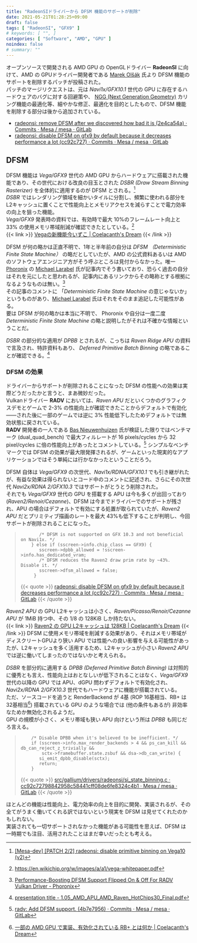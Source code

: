 ```yaml
---
title: "RadeonSIドライバーから DFSM 機能のサポートが削除"
date: 2021-05-21T01:28:25+09:00
draft: false
tags: [ "RadeonSI", "GFX9" ]
# keywords: [ "", ]
categories: [ "Software", "AMD", "GPU" ]
noindex: false
# summary: ""
---
```


オープンソースで開発される AMD GPU の OpenGLドライバー **RadeonSI** に向けて、AMD の GPUドライバー開発者である [Marek Olšák](https://github.com/marekolsak) 氏より DFSM 機能のサポートを削除するパッチが投稿された。  
パッチのマージリクエストは、元は *Navi1x/GFX10.1* 世代の GPU に存在するハードウェアのバグに対する回避策や、 [NGG (Next Generation Geometry)](/tags/ngg) カリング機能の最適化等、細やかな修正、最適化を目的としたもので、DFSM 機能を削除する部分は後から追加されている。  

 * [radeonsi: remove DFSM after we discovered how bad it is (2e4ca54a) · Commits · Mesa / mesa · GitLab](https://gitlab.freedesktop.org/mesa/mesa/-/commit/2e4ca54a02b60ca39699f00d3089c38b5a25fc7c?merge_request_iid=10813)
 * [radeonsi: disable DFSM on gfx9 by default because it decreases performance a lot (cc92c727) · Commits · Mesa / mesa · GitLab](https://gitlab.freedesktop.org/mesa/mesa/-/commit/cc92c72798842958c58441cff08de6fe8324c4b1?merge_request_iid=10813)

## DFSM

DFSM 機能は *Vega/GFX9* 世代の AMD GPU からハードウェアに搭載された機能であり、その世代における改良の目玉とされた *DSBR (Draw Stream Binning Rasterizer)* を全体的に適用するのが DFSM とされる。[^pb]  
*DSBR* ではレンダリング領域を細かいタイルに分割し、頻繁に使われる部分を L2キャッシュに置くことで性能向上とメモリアクセスを減らすことで電力効率の向上を狙った機能。  
*Vega/GFX9* 発表時の資料では、有効時で最大 10%のフレームレート向上と 33% の使用メモリ帯域削減が確認できたとしている。[^vega-whitepaper]  
{{< link >}} [Vegaの新機能今いずこ | Coelacanth's Dream](/posts/2019/12/07/where-vega-new-feature/) {{< /link >}}

[^vega-whitepaper]: <https://en.wikichip.org/w/images/a/a1/vega-whitepaper.pdf>

DFSM が何の略かは正直不明で、1年と半年前の自分は *DFSM （Deterministic Finite State Machine）* の略だとしていたが、AMD の公式資料あるいは AMD のソフトウェアエンジニア方がそう呼ぶところは見付からなかった。唯一 [Phoronix](https://www.phoronix.com/) の [Michael Larabel](https://www.phoronix.com/scan.php?page=michaellarabel) 氏が記事内でそう書いており、恐らく過去の自分はそれを元にしたと思われるが、記事内にあるリンクからその略称とする根拠になるようなものは無い。[^phoronix]  
その記事のコメントに 「*Deterministic Finite State Machine* の意じゃないか」というものがあり、[Michael Larabel](https://www.phoronix.com/scan.php?page=michaellarabel) 氏はそれをそのまま追記した可能性がある。  
要は DFSM が何の略かは本当に不明で、 Phoronix や自分は一度二度 *Deterministic Finite State Machine* の略と説明したがそれは不確かな情報ということだ。  

[^pb]: [[Mesa-dev] [PATCH 2/2] radeonsi: disable primitive binning on Vega10 (v2)](https://lists.freedesktop.org/archives/mesa-dev/2017-October/172054.html)
[^phoronix]: [Performance-Boosting DFSM Support Flipped On & Off For RADV Vulkan Driver - Phoronix](https://www.phoronix.com/scan.php?page=news_item&px=DFSM-RADV-September-2019)

*DSBR* の部分的な適用が *DPBB* とされるが、こっちは *Raven Ridge APU* の資料で言及され、特許資料もあり、 *Deferred Primitive Batch Binning* の略であることが確認できる。[^rv-apu]  

[^rv-apu]: [presentation title - 1.05_AMD_APU_AMD_Raven_HotChips30_Final.pdf](https://old.hotchips.org/hc30/1conf/1.05_AMD_APU_AMD_Raven_HotChips30_Final.pdf)

### DFSM の効果

ドライバーからサポートが削除されることになった DFSM の性能への効果は実際どうだったかと言うと、まあ微妙だった。  
Vulkanドライバー **RADV** においては、*Raven APU* だといくつかのグラフィクスデモとゲームで 2-3% の性能向上が確認できたことからデフォルトで有効化――された後に一部のゲームでは逆に 3% 性能低下したためデフォルトでは無効状態に戻されている。  
**RADV** 開発者の一人である [Bas Nieuwenhuizen](https://www.basnieuwenhuizen.nl/about/) 氏が検証した限りではベンチマーク (dual_quad_bench) で最大フィルレートが 16 pixels/cycles から 32 pixel/cycles に倍の性能向上があったとコメントしている。[^dfsm-fillrate] シンプルなベンチマークでは DFSM の効果が最大限発揮されるが、ゲームといった現実的なアプリケーションではそう単純には行かなかったということだろう。  


[^default-dfsm]: [radv: Enable binning and dfsm by default on Raven. (17b5a59b) · Commits · Mesa / mesa · GitLab](https://gitlab.freedesktop.org/mesa/mesa/-/commit/17b5a59b4ee3adb9c99f3d850eb4a561196c69a0)
[^disable-dfsm]: [radv: Disable dfsm by default even on Raven. (0fa27400) · Commits · Mesa / mesa · GitLab](https://gitlab.freedesktop.org/mesa/mesa/-/commit/0fa2740059a05e47854240ff8a6782d879389525)
[^dfsm-fillrate]: [radv: Add DFSM support. (4b7e7956) · Commits · Mesa / mesa · GitLab](https://gitlab.freedesktop.org/mesa/mesa/-/commit/4b7e7956f0f161c958f570f1201517d50e5d3ed4)

DFSM 自体は *Vega/GFX9* の次世代、*Navi1x/RDNA/GFX10.1* でも引き継がれたが、有益な効果は得られないとコード中のコメントに記述され、さらにその次世代 *Navi2x/RDNA 2/GFX10.3* ではサポートがとうとう削除された。  
それでも *Vega/GFX9* 世代の GPU を搭載する APU は今も多くが出回っており (*Raven2/Renoir/Cezanne*)、DFSM は今までドライバーでのサポートが残され、APU の場合はデフォルトで有効にする処置が取られていたが、*Raven2 APU* だとプリミティブ描画のレートを最大 43%も低下することが判明し、今回サポートが削除されることになった。  

 > 		      /* DFSM is not supported on GFX 10.3 and not beneficial on Navi1x. */
 > 		   } else if (sscreen->info.chip_class == GFX9) {
 > 		      sscreen->dpbb_allowed = !sscreen->info.has_dedicated_vram;
 > 		      /* DFSM reduces the Raven2 draw prim rate by ~43%. Disable it. */
 > 		      sscreen->dfsm_allowed = false;
 > 		    }
 >
 > {{< quote >}} [radeonsi: disable DFSM on gfx9 by default because it decreases performance a lot (cc92c727) · Commits · Mesa / mesa · GitLab](https://gitlab.freedesktop.org/mesa/mesa/-/commit/cc92c72798842958c58441cff08de6fe8324c4b1?merge_request_iid=10813) {{< /quote >}}

*Raven2 APU* の GPU L2キャッシュは小さく、*Raven/Picasso/Renoir/Cezanne APU* が 1MiB 持つ中、その 1/8 の 128KiB しか持たない。  
{{< link >}} [Raven2 の GPU L2キャッシュは 128KB | Coelacanth's Dream](/posts/2021/02/11/raven2-gpu-l2c-size/) {{< /link >}}
DFSM に使用メモリ帯域を削減する効果があり、それはメモリ帯域がディスクリートGPUより狭い APU では性能への良い影響を与える可能性があったが、L2キャッシュを多く活用するため、L2キャッシュが小さい *Raven2 APU* では逆に働いてしまったのではないかと考えられる。  

*DSBR* を部分的に適用する *DPBB (Deferred Primitive Batch Binning)* は対照的に優秀とも言え、性能向上はおとなしいが低下されることはなく、*Vega/GFX9* 世代の以降の GPU では APU、dGPU 問わずデフォルトで有効化され、*Navi2x/RDNA 2/GFX10.3* 世代でもハードウェアに機能が搭載されている。  
ただ、ソースコードを追うと RenderBackend が 4基 (ROP 16基相当、RB+ は 32基相当[^rbplus]) 搭載されている GPU のような場合では (他の条件もあるが) 非効率なためか無効化されるようだ。  
GPU の規模が小さく、メモリ帯域も狭い APU 向けという所は *DPBB* も同じだろ言える。  

 > 		   /* Disable DPBB when it's believed to be inefficient. */
 > 		   if (sscreen->info.max_render_backends > 4 && ps_can_kill && db_can_reject_z_trivially &&
 > 		       sctx->framebuffer.state.zsbuf && dsa->db_can_write) {
 > 		      si_emit_dpbb_disable(sctx);
 > 		      return;
 > 		   }
 >
 > {{< quote >}} [src/gallium/drivers/radeonsi/si_state_binning.c · cc92c72798842958c58441cff08de6fe8324c4b1 · Mesa / mesa · GitLab](https://gitlab.freedesktop.org/mesa/mesa/-/blob/cc92c72798842958c58441cff08de6fe8324c4b1/src/gallium/drivers/radeonsi/si_state_binning.c) {{< /quote >}}

[^rbplus]: [一部の AMD GPU で実装、有効化されている RB+ とは何か | Coelacanth's Dream](/posts/2020/11/10/what-is-rbplus/)

ほとんどの機能は性能向上、電力効率の向上を目的に開発、実装されるが、その全てがうまく働いてくれる訳ではないという現実を DFSM は見せてくれたのかもしれない。  
実装されても一切サポートされなかった機能がある可能性を思えば、DFSM は一時期でも注目、活用されたことはまだ幸いだったとも考える。  
